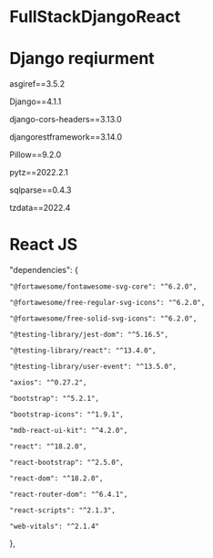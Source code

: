 # FullStackDjangoReact
# Django reqiurment

asgiref==3.5.2

Django==4.1.1

django-cors-headers==3.13.0

djangorestframework==3.14.0

Pillow==9.2.0

pytz==2022.2.1

sqlparse==0.4.3

tzdata==2022.4


# React JS

"dependencies": {

    "@fortawesome/fontawesome-svg-core": "^6.2.0",
   
    "@fortawesome/free-regular-svg-icons": "^6.2.0",
    
    "@fortawesome/free-solid-svg-icons": "^6.2.0",
    
    "@testing-library/jest-dom": "^5.16.5",
    
    "@testing-library/react": "^13.4.0",
    
    "@testing-library/user-event": "^13.5.0",
    
    "axios": "^0.27.2",
    
    "bootstrap": "^5.2.1",
    
    "bootstrap-icons": "^1.9.1",
    
    "mdb-react-ui-kit": "^4.2.0",
    
    "react": "^18.2.0",
    
    "react-bootstrap": "^2.5.0",
    
    "react-dom": "^18.2.0",
    
    "react-router-dom": "^6.4.1",
    
    "react-scripts": "^2.1.3",
    
    "web-vitals": "^2.1.4"
    
  },
